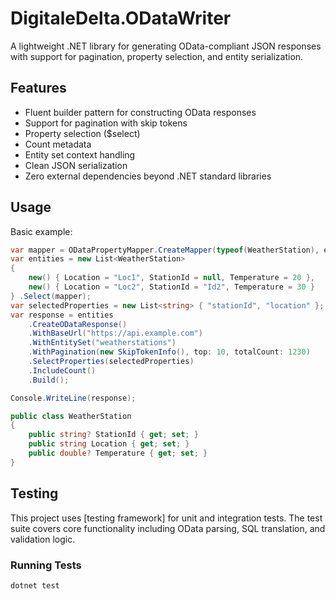 # DigitaleDelta.ODataWriter

A lightweight .NET library for generating OData-compliant JSON responses with support for pagination, property selection, and entity serialization.

## Features

- Fluent builder pattern for constructing OData responses
- Support for pagination with skip tokens
- Property selection ($select)
- Count metadata
- Entity set context handling
- Clean JSON serialization
- Zero external dependencies beyond .NET standard libraries

## Usage

Basic example:
```csharp
var mapper = ODataPropertyMapper.CreateMapper(typeof(WeatherStation), excludeNulls: true);
var entities = new List<WeatherStation> 
{
    new() { Location = "Loc1", StationId = null, Temperature = 20 }, 
    new() { Location = "Loc2", StationId = "Id2", Temperature = 30 }
} .Select(mapper);
var selectedProperties = new List<string> { "stationId", "location" };
var response = entities
    .CreateODataResponse()
    .WithBaseUrl("https://api.example.com")
    .WithEntitySet("weatherstations")
    .WithPagination(new SkipTokenInfo(), top: 10, totalCount: 1230)
    .SelectProperties(selectedProperties)
    .IncludeCount()
    .Build();

Console.WriteLine(response);

public class WeatherStation
{
    public string? StationId { get; set; }
    public string Location { get; set; }
    public double? Temperature { get; set; }
}
```

## Testing

This project uses [testing framework] for unit and integration tests. The test suite covers core functionality including OData parsing, SQL translation, and validation logic.

### Running Tests

```bash
dotnet test